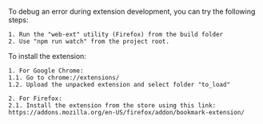 To debug an error during extension development, you can try the following steps:

    1. Run the "web-ext" utility (Firefox) from the build folder
    2. Use "npm run watch" from the project root.

To install the extension:

    1. For Google Chrome:
    1.1. Go to chrome://extensions/
    1.2. Upload the unpacked extension and select folder "to_load"

    2. For Firefox:
    2.1. Install the extension from the store using this link:
    https://addons.mozilla.org/en-US/firefox/addon/bookmark-extension/